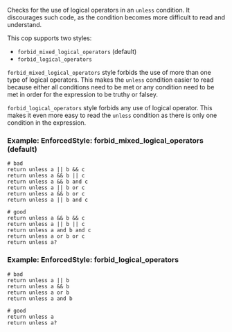 Checks for the use of logical operators in an `unless` condition.
It discourages such code, as the condition becomes more difficult
to read and understand.

This cop supports two styles:

- `forbid_mixed_logical_operators` (default)
- `forbid_logical_operators`

`forbid_mixed_logical_operators` style forbids the use of more than one type
of logical operators. This makes the `unless` condition easier to read
because either all conditions need to be met or any condition need to be met
in order for the expression to be truthy or falsey.

`forbid_logical_operators` style forbids any use of logical operator.
This makes it even more easy to read the `unless` condition as
there is only one condition in the expression.

### Example: EnforcedStyle: forbid_mixed_logical_operators (default)
    # bad
    return unless a || b && c
    return unless a && b || c
    return unless a && b and c
    return unless a || b or c
    return unless a && b or c
    return unless a || b and c

    # good
    return unless a && b && c
    return unless a || b || c
    return unless a and b and c
    return unless a or b or c
    return unless a?

### Example: EnforcedStyle: forbid_logical_operators
    # bad
    return unless a || b
    return unless a && b
    return unless a or b
    return unless a and b

    # good
    return unless a
    return unless a?